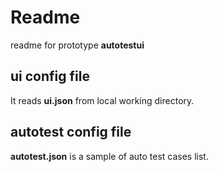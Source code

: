 # Readme

readme for prototype **autotestui**

## ui config file

It reads **ui.json** from local working directory.

## autotest config file

**autotest.json** is a sample of auto test cases list.

